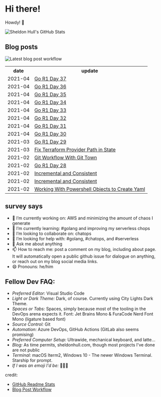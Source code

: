 # Hi there! 

Howdy! 👋 

![Sheldon Hull's GitHub Stats](https://github-readme-stats.vercel.app/api?username=sheldonhull&theme=tokyonight&count_private=true&show_icons=true)

## Blog posts

![Latest blog post workflow](https://github.com/sheldonhull/sheldonhull/workflows/Latest%20blog%20post%20workflow/badge.svg)
<table style="width:100%">
  <tr>
    <th>date</th>
    <th>update</th>
  </tr>
<!-- BLOG-POST-LIST:START -->
<tr><td>2021-04</td><td><a href="https://www.sheldonhull.com/microblog/go-r1-day-37/">Go R1 Day 37</a></td></tr>
<tr><td>2021-04</td><td><a href="https://www.sheldonhull.com/microblog/go-r1-day-36/">Go R1 Day 36</a></td></tr>
<tr><td>2021-04</td><td><a href="https://www.sheldonhull.com/microblog/go-r1-day-35/">Go R1 Day 35</a></td></tr>
<tr><td>2021-04</td><td><a href="https://www.sheldonhull.com/microblog/go-r1-day-34/">Go R1 Day 34</a></td></tr>
<tr><td>2021-04</td><td><a href="https://www.sheldonhull.com/microblog/go-r1-day-33/">Go R1 Day 33</a></td></tr>
<tr><td>2021-04</td><td><a href="https://www.sheldonhull.com/microblog/go-r1-day-32/">Go R1 Day 32</a></td></tr>
<tr><td>2021-04</td><td><a href="https://www.sheldonhull.com/microblog/go-r1-day-31/">Go R1 Day 31</a></td></tr>
<tr><td>2021-04</td><td><a href="https://www.sheldonhull.com/microblog/go-r1-day-30/">Go R1 Day 30</a></td></tr>
<tr><td>2021-03</td><td><a href="https://www.sheldonhull.com/microblog/go-r1-day-29/">Go R1 Day 29</a></td></tr>
<tr><td>2021-03</td><td><a href="https://www.sheldonhull.com/microblog/fix-terraform-provider-path-in-state/">Fix Terraform Provider Path in State</a></td></tr>
<tr><td>2021-02</td><td><a href="https://dev.to/sheldonhull/git-workflow-with-git-town-3h8n">Git Workflow With Git Town</a></td></tr>
<tr><td>2021-02</td><td><a href="https://www.sheldonhull.com/microblog/go-r1-day-28/">Go R1 Day 28</a></td></tr>
<tr><td>2021-02</td><td><a href="https://www.sheldonhull.com/microblog/incremental-and-consistent/">Incremental and Consistent</a></td></tr>
<tr><td>2021-02</td><td><a href="https://dev.to/sheldonhull/incremental-and-consistent-5gne">Incremental and Consistent</a></td></tr>
<tr><td>2021-02</td><td><a href="https://dev.to/sheldonhull/working-with-powershell-objects-to-create-yaml-2kp0">Working With Powershell Objects to Create Yaml</a></td></tr>

<!-- BLOG-POST-LIST:END -->
</table>

## survey says 

- 🔭  I’m currently working on: AWS and minimizing the amount of chaos I generate
- 🌱  I’m currently learning: #golang and improving my serverless chops
- 👯  I’m looking to collaborate on: chatops
- 🤔  I’m looking for help with: #golang, #chatops, and #serverless
- 💬  Ask me about anything
- 📫  How to reach me: post a comment on my blog, including about page. It will automatically open a public github issue for dialogue on anything, or reach out on my blog social media links.
- 😄  Pronouns: he/him


## Fellow Dev FAQ:

- _Preferred Editor:_ Visual Studio Code
- _Light or Dark Theme:_ Dark, of course. Currently using City Lights Dark Theme.
- _Spaces or Tabs:_ Spaces, simply because most of the tooling in the DevOps arena expects it. Font: Jet Brains Mono & FuraCode Nerd Font Mono (ligature based font)
- _Source Control:_ Git
- _Automation:_ Azure DevOps, GitHub Actions (GitLab also seems promising)
- _Preferred Computer Setup:_ Ultrawide, mechanical keyboard, and latte...
- _Blog:_ As time permits, sheldonhull.com, though most projects I've done are not public 
- _Terminal:_ macOS Iterm2, Windows 10 - The newer Windows Terminal. Starship for prompt.
- _If I was an emoji I'd be:_ 🌮🌮🌮


credit:
* [GitHub Readme Stats](https://github.com/anuraghazra/github-readme-stats)
* [Blog Post Workflow](https://github.com/gautamkrishnar/blog-post-workflow)
